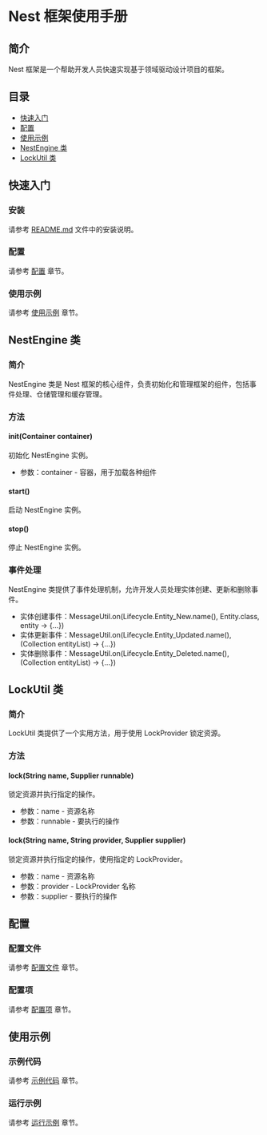# Nest 框架使用手册

## 简介

Nest 框架是一个帮助开发人员快速实现基于领域驱动设计项目的框架。

## 目录

* [快速入门](#快速入门)
* [配置](#配置)
* [使用示例](#使用示例)
* [NestEngine 类](#NestEngine-类)
* [LockUtil 类](#LockUtil-类)

## 快速入门

### 安装

请参考 [README.md](README.md) 文件中的安装说明。

### 配置

请参考 [配置](#配置) 章节。

### 使用示例

请参考 [使用示例](#使用示例) 章节。

## NestEngine 类

### 简介

NestEngine 类是 Nest 框架的核心组件，负责初始化和管理框架的组件，包括事件处理、仓储管理和缓存管理。

### 方法

#### init(Container container)

初始化 NestEngine 实例。

* 参数：container - 容器，用于加载各种组件

#### start()

启动 NestEngine 实例。

#### stop()

停止 NestEngine 实例。

### 事件处理

NestEngine 类提供了事件处理机制，允许开发人员处理实体创建、更新和删除事件。

* 实体创建事件：MessageUtil.on(Lifecycle.Entity_New.name(), Entity.class, entity -> {...})
* 实体更新事件：MessageUtil.on(Lifecycle.Entity_Updated.name(), (Collection<Entity> entityList) -> {...})
* 实体删除事件：MessageUtil.on(Lifecycle.Entity_Deleted.name(), (Collection<Entity> entityList) -> {...})

## LockUtil 类

### 简介

LockUtil 类提供了一个实用方法，用于使用 LockProvider 锁定资源。

### 方法

#### lock(String name, Supplier<T> runnable)

锁定资源并执行指定的操作。

* 参数：name - 资源名称
* 参数：runnable - 要执行的操作

#### lock(String name, String provider, Supplier<T> supplier)

锁定资源并执行指定的操作，使用指定的 LockProvider。

* 参数：name - 资源名称
* 参数：provider - LockProvider 名称
* 参数：supplier - 要执行的操作

## 配置

### 配置文件

请参考 [配置文件](#配置文件) 章节。

### 配置项

请参考 [配置项](#配置项) 章节。

## 使用示例

### 示例代码

请参考 [示例代码](#示例代码) 章节。

### 运行示例

请参考 [运行示例](#运行示例) 章节。
